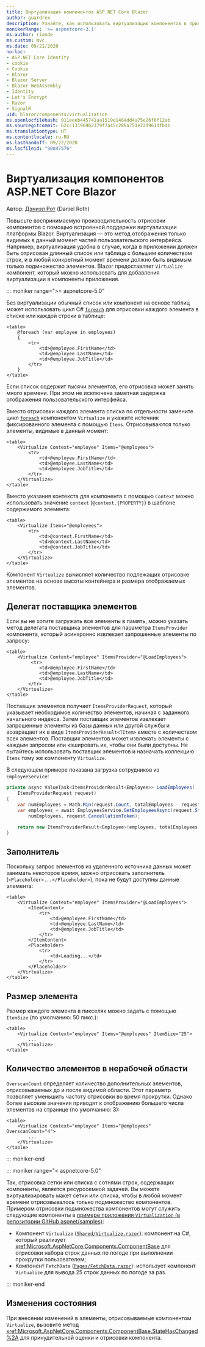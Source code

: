```yaml
---
title: Виртуализация компонентов ASP.NET Core Blazor
author: guardrex
description: Узнайте, как использовать виртуализацию компонентов в приложениях ASP.NET Core Blazor.
monikerRange: '>= aspnetcore-3.1'
ms.author: riande
ms.custom: mvc
ms.date: 09/21/2020
no-loc:
- ASP.NET Core Identity
- cookie
- Cookie
- Blazor
- Blazor Server
- Blazor WebAssembly
- Identity
- Let's Encrypt
- Razor
- SignalR
uid: blazor/components/virtualization
ms.openlocfilehash: 911eeeb445741aa1519e1464dd4a75e26f6f12ab
ms.sourcegitcommit: 62cc131969b2379f7a45c286a751e22d961dfbdb
ms.translationtype: HT
ms.contentlocale: ru-RU
ms.lasthandoff: 09/22/2020
ms.locfileid: "90847576"
---
```

# <a name="aspnet-core-no-locblazor-component-virtualization"></a>Виртуализация компонентов ASP.NET Core Blazor

Автор: [Дэниэл Рот](https://github.com/danroth27) (Daniel Roth)

Повысьте воспринимаемую производительность отрисовки компонентов с помощью встроенной поддержки виртуализации платформы Blazor. Виртуализация — это метод отображения только видимых в данный момент частей пользовательского интерфейса. Например, виртуализация удобна в случае, когда в приложении должен быть отрисован длинный список или таблица с большим количеством строк, и в любой конкретный момент времени должно быть видимым только подмножество элементов. Blazor предоставляет `Virtualize` компонент, который можно использовать для добавления виртуализации в компоненты приложения.

::: moniker range=">= aspnetcore-5.0"

Без виртуализации обычный список или компонент на основе таблиц может использовать цикл C# [`foreach`](/dotnet/csharp/language-reference/keywords/foreach-in) для отрисовки каждого элемента в списке или каждой строки в таблице:

```razor
<table>
    @foreach (var employee in employees)
    {
        <tr>
            <td>@employee.FirstName</td>
            <td>@employee.LastName</td>
            <td>@employee.JobTitle</td>
        </tr>
    }
</table>
```

Если список содержит тысячи элементов, его отрисовка может занять много времени. При этом не исключена заметная задержка отображения пользовательского интерфейса.

Вместо отрисовки каждого элемента списка по отдельности замените цикл [`foreach`](/dotnet/csharp/language-reference/keywords/foreach-in) компонентом `Virtualize` и укажите источник фиксированного элемента с помощью `Items`. Отрисовываются только элементы, видимые в данный момент:

```razor
<table>
    <Virtualize Context="employee" Items="@employees">
        <tr>
            <td>@employee.FirstName</td>
            <td>@employee.LastName</td>
            <td>@employee.JobTitle</td>
        </tr>
    </Virtualize>
</table>
```

Вместо указания контекста для компонента с помощью `Context` можно использовать значение `context` (`@context.{PROPERTY}`) в шаблоне содержимого элемента:

```razor
<table>
    <Virtualize Items="@employees">
        <tr>
            <td>@context.FirstName</td>
            <td>@context.LastName</td>
            <td>@context.JobTitle</td>
        </tr>
    </Virtualize>
</table>
```

Компонент `Virtualize` вычисляет количество подлежащих отрисовке элементов на основе высоты контейнера и размера отображаемых элементов.

## <a name="item-provider-delegate"></a>Делегат поставщика элементов

Если вы не хотите загружать все элементы в память, можно указать метод делегата поставщика элементов для параметра `ItemsProvider` компонента, который асинхронно извлекает запрошенные элементы по запросу:

```razor
<table>
    <Virtualize Context="employee" ItemsProvider="@LoadEmployees">
         <tr>
            <td>@employee.FirstName</td>
            <td>@employee.LastName</td>
            <td>@employee.JobTitle</td>
        </tr>
    </Virtualize>
</table>
```

Поставщик элементов получает `ItemsProviderRequest`, который указывает необходимое количество элементов, начиная с заданного начального индекса. Затем поставщик элементов извлекает запрошенные элементы из базы данных или другой службы и возвращает их в виде `ItemsProviderResult<TItem>` вместе с количеством всех элементов. Поставщик элементов может извлекать элементы с каждым запросом или кэшировать их, чтобы они были доступны. Не пытайтесь использовать поставщик элементов и назначать коллекцию `Items` тому же компоненту `Virtualize`.

В следующем примере показана загрузка сотрудников из `EmployeeService`:

```csharp
private async ValueTask<ItemsProviderResult<Employee>> LoadEmployees(
    ItemsProviderRequest request)
{
    var numEmployees = Math.Min(request.Count, totalEmployees - request.StartIndex);
    var employees = await EmployeesService.GetEmployeesAsync(request.StartIndex, 
        numEmployees, request.CancellationToken);

    return new ItemsProviderResult<Employee>(employees, totalEmployees);
}
```

## <a name="placeholder"></a>Заполнитель

Поскольку запрос элементов из удаленного источника данных может занимать некоторое время, можно отрисовать заполнитель (`<Placeholder>...</Placeholder>`), пока не будут доступны данные элемента:

```razor
<table>
    <Virtualize Context="employee" ItemsProvider="@LoadEmployees">
        <ItemContent>
            <tr>
                <td>@employee.FirstName</td>
                <td>@employee.LastName</td>
                <td>@employee.JobTitle</td>
            </tr>
        </ItemContent>
        <Placeholder>
            <tr>
                <td>Loading...</td>
            </tr>
        </Placeholder>
    </Virtualize>
</table>
```

## <a name="item-size"></a>Размер элемента

Размер каждого элемента в пикселях можно задать с помощью `ItemSize` (по умолчанию: 50 пикс.):

```razor
<table>
    <Virtualize Context="employee" Items="@employees" ItemSize="25">
        ...
    </Virtualize>
</table>
```

## <a name="overscan-count"></a>Количество элементов в нерабочей области

`OverscanCount` определяет количество дополнительных элементов, отрисовываемых до и после видимой области. Этот параметр позволяет уменьшить частоту отрисовки во время прокрутки. Однако более высокие значения приводят к отображению большего числа элементов на странице (по умолчанию: 3):

```razor
<table>
    <Virtualize Context="employee" Items="@employees" OverscanCount="4">
        ...
    </Virtualize>
</table>
```

::: moniker-end

::: moniker range="< aspnetcore-5.0"

Так, отрисовка сетки или списка с сотнями строк, содержащих компоненты, является ресурсоемкой задачей. Вы можете виртуализировать макет сетки или списка, чтобы в любой момент времени отрисовывалось только подмножество компонентов. Примером отрисовки подмножества компонентов могут служить следующие компоненты в [примере приложения `Virtualization` (в репозитории GitHub aspnet/samples)](https://github.com/aspnet/samples/tree/master/samples/aspnetcore/blazor/Virtualization):

* Компонент `Virtualize` ([`Shared/Virtualize.razor`](https://github.com/aspnet/samples/blob/master/samples/aspnetcore/blazor/Virtualization/Shared/Virtualize.cs)): компонент на C#, который реализует <xref:Microsoft.AspNetCore.Components.ComponentBase> для отрисовки набора строк данных по погоде при выполнении прокрутки пользователем;
* Компонент `FetchData` ([`Pages/FetchData.razor`](https://github.com/aspnet/samples/blob/master/samples/aspnetcore/blazor/Virtualization/Pages/FetchData.razor)): использует компонент `Virtualize` для вывода 25 строк данных по погоде за раз.

::: moniker-end

## <a name="state-changes"></a>Изменения состояния

При внесении изменений в элементы, отрисовываемые компонентом `Virtualize`, вызовите метод <xref:Microsoft.AspNetCore.Components.ComponentBase.StateHasChanged%2A> для принудительной оценки и отрисовки компонента.
